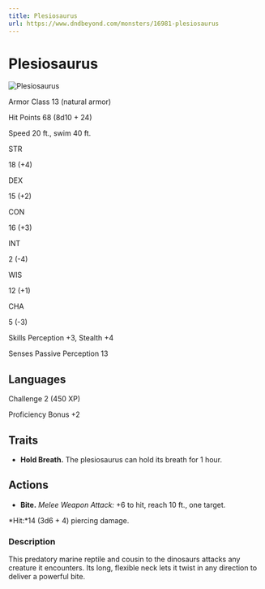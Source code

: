 ```yaml
---
title: Plesiosaurus
url: https://www.dndbeyond.com/monsters/16981-plesiosaurus
---
```


# Plesiosaurus

![Plesiosaurus](plesiosaurus.png)

Armor Class
13
(natural armor)

Hit Points
68
(8d10 + 24)

Speed
20 ft., swim 40 ft.

STR

18
(+4)

DEX

15
(+2)

CON

16
(+3)

INT

2
(-4)

WIS

12
(+1)

CHA

5
(-3)

Skills
Perception +3, Stealth +4

Senses
Passive Perception 13

Languages
--

Challenge
2 (450 XP)

Proficiency Bonus
+2

## Traits

* **Hold Breath.** The plesiosaurus can hold its breath for 1 hour.

## Actions

* **Bite.** *Melee Weapon Attack:* +6 to hit, reach 10 ft., one target.

*Hit:*14 (3d6 + 4) piercing damage.

### Description

This predatory marine reptile and cousin to the dinosaurs attacks any creature it encounters. Its long, flexible neck lets it twist in any direction to deliver a powerful bite.